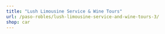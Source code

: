 ```yaml
---
title: "Lush Limousine Service & Wine Tours"
url: /paso-robles/lush-limousine-service-and-wine-tours-3/
shop: car
---
```

